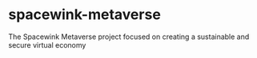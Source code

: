 # spacewink-metaverse
The Spacewink Metaverse project focused on creating a sustainable and secure virtual economy
